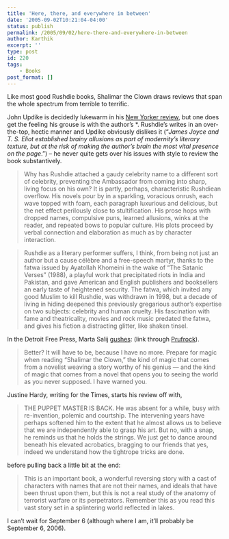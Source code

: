 ```yaml
---
title: 'Here, there, and everywhere in between'
date: '2005-09-02T10:21:04-04:00'
status: publish
permalink: /2005/09/02/here-there-and-everywhere-in-between
author: Karthik
excerpt: ''
type: post
id: 220
tags:
    - Books
post_format: []
---
```

Like most good Rushdie books, Shalimar the Clown draws reviews that span the whole spectrum from terrible to terrific.

John Updike is decidedly lukewarm in his [New Yorker review](http://www.newyorker.com/critics/books/articles/050905crbo_books), but one does get the feeling his grouse is with the author’s *. Rushdie’s writes in an over-the-top, hectic manner and Updike obviously dislikes it (“*James Joyce and T. S. Eliot established brainy allusions as part of modernity’s literary texture, but at the risk of making the author’s brain the most vital presence on the page*.”) – he never quite gets over his issues with style to review the book substantively.

> Why has Rushdie attached a gaudy celebrity name to a different sort of celebrity, preventing the Ambassador from coming into sharp, living focus on his own? It is partly, perhaps, characteristic Rushdiean overflow. His novels pour by in a sparkling, voracious onrush, each wave topped with foam, each paragraph luxurious and delicious, but the net effect perilously close to stultification. His prose hops with dropped names, compulsive puns, learned allusions, winks at the reader, and repeated bows to popular culture. His plots proceed by verbal connection and elaboration as much as by character interaction.

> Rushdie as a literary performer suffers, I think, from being not just an author but a cause célèbre and a free-speech martyr, thanks to the fatwa issued by Ayatollah Khomeini in the wake of “The Satanic Verses” (1988), a playful work that precipitated riots in India and Pakistan, and gave American and English publishers and booksellers an early taste of heightened security. The fatwa, which invited any good Muslim to kill Rushdie, was withdrawn in 1998, but a decade of living in hiding deepened this previously gregarious author’s expertise on two subjects: celebrity and human cruelty. His fascination with fame and theatricality, movies and rock music predated the fatwa, and gives his fiction a distracting glitter, like shaken tinsel.

In the Detroit Free Press, Marta Salij [gushes](http://www.freep.com/features/books/salij28e_20050828.htm): (link through [Prufrock](http://prufrockspage.blogspot.com/)).

> Better? It will have to be, because I have no more. Prepare for magic when reading “Shalimar the Clown,” the kind of magic that comes from a novelist weaving a story worthy of his genius — and the kind of magic that comes from a novel that opens you to seeing the world as you never supposed. I have warned you.

Justine Hardy, writing for the Times, starts his review off with,

> THE PUPPET MASTER IS BACK. He was absent for a while, busy with re-invention, polemic and courtship. The intervening years have perhaps softened him to the extent that he almost allows us to believe that we are independently able to grasp his art. But no, with a snap, he reminds us that he holds the strings. We just get to dance around beneath his elevated acrobatics, bragging to our friends that yes, indeed we understand how the tightrope tricks are done.

before pulling back a little bit at the end:

> This is an important book, a wonderful reversing story with a cast of characters with names that are not their names, and ideals that have been thrust upon them, but this is not a real study of the anatomy of terrorist warfare or its perpetrators. Remember this as you read this vast story set in a splintering world reflected in lakes.

I can’t wait for September 6 (although where I am, it’ll probably be September 6, 2006).